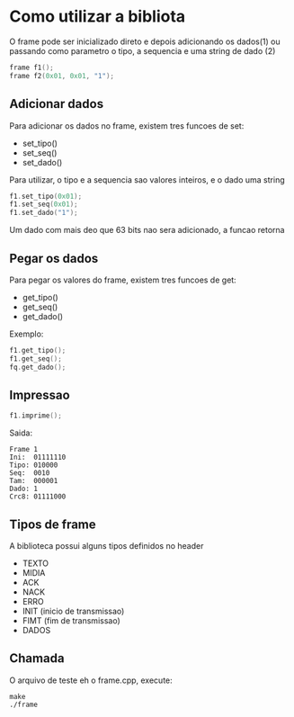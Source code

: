 # Como utilizar a bibliota

O frame pode ser inicializado direto e depois adicionando os dados(1) 
ou passando como parametro o tipo, a sequencia e uma string de dado (2)

```cpp
frame f1();
frame f2(0x01, 0x01, "1");

```

## Adicionar dados

Para adicionar os dados no frame, existem tres funcoes de set: 

- set\_tipo()
- set\_seq()
- set\_dado()

Para utilizar, o tipo e a sequencia sao valores inteiros, e o dado uma string

```cpp
f1.set_tipo(0x01);
f1.set_seq(0x01);
f1.set_dado("1");

```
Um dado com mais deo que 63 bits nao sera adicionado, a funcao retorna

## Pegar os dados

Para pegar os valores do frame, existem tres funcoes de get:

- get\_tipo()
- get\_seq()
- get\_dado()

Exemplo:

```cpp
f1.get_tipo();
f1.get_seq();
fq.get_dado();

```

## Impressao

```cpp
f1.imprime();

```

Saida:

```
Frame 1
Ini:  01111110
Tipo: 010000
Seq:  0010
Tam:  000001
Dado: 1
Crc8: 01111000

```

## Tipos de frame
A biblioteca possui alguns tipos definidos no header

- TEXTO
- MIDIA
- ACK
- NACK
- ERRO
- INIT (inicio de transmissao)
- FIMT (fim de transmissao)
- DADOS

## Chamada
O arquivo de teste eh o frame.cpp, execute:

```
make
./frame
```

